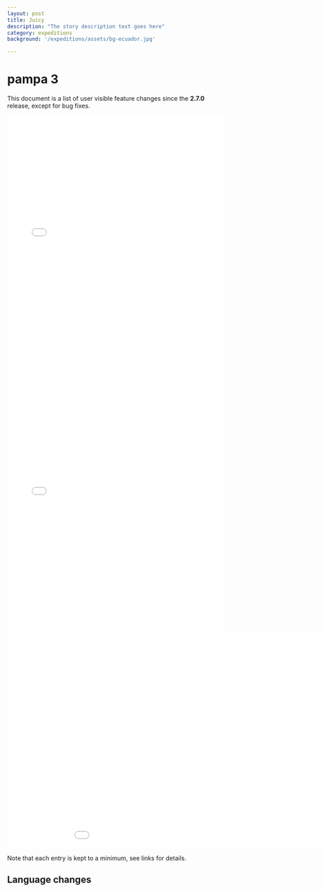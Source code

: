 ```yaml
---
layout: post
title: Juicy
description: "The story description text goes here"
category: expeditions
background: '/expeditions/assets/bg-ecuador.jpg'

---
```


# pampa 3

This document is a list of user visible feature changes
since the **2.7.0** release, except for bug fixes.

<iframe src="./expeditions/assets/maps/Sarracenia_flava.html" height="600px" width="100%" style="border:none;"></iframe>

<iframe src="/expeditions/assets/maps/Sarracenia_flava.html" height="600px" width="100%" style="border:none;"></iframe>

<iframe src="{{site.url}}/expeditions/assets/maps/Sarracenia_flava.html" style="width: 1000px; height: 500px; border: 0px"></iframe>





Note that each entry is kept to a minimum, see links for details.

## Language changes
